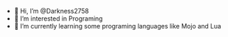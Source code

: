 - 👋 Hi, I’m @Darkness2758
- 👀 I’m interested in Programing
- 🌱 I’m currently learning some programing languages like Mojo and Lua

<!---
Darkness2758/Darkness2758 is a ✨ special ✨ repository because its `README.md` (this file) appears on your GitHub profile.
You can click the Preview link to take a look at your changes.
--->
